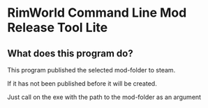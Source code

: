 # RimWorld Command Line Mod Release Tool Lite

## What does this program do?
This program published the selected mod-folder to steam.

If it has not been published before it will be created.

Just call on the exe with the path to the mod-folder as an argument
